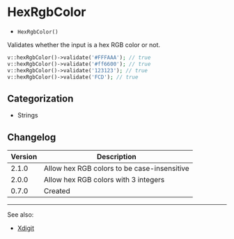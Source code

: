 # HexRgbColor

- `HexRgbColor()`

Validates whether the input is a hex RGB color or not.

```php
v::hexRgbColor()->validate('#FFFAAA'); // true
v::hexRgbColor()->validate('#ff6600'); // true
v::hexRgbColor()->validate('123123'); // true
v::hexRgbColor()->validate('FCD'); // true
```

## Categorization

- Strings

## Changelog

Version | Description
--------|-------------
  2.1.0 | Allow hex RGB colors to be case-insensitive
  2.0.0 | Allow hex RGB colors with 3 integers
  0.7.0 | Created

***
See also:

- [Xdigit](Xdigit.md)
